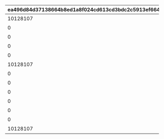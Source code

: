 |ea496d84d37138664b8ed1a8f024cd613cd3bdc2c5913ef664bb76c549b75fca|50dc96c80b0ea08ac45621ef5135c1d6114ee7343baf92485012d70379002390|969ad9e16c203038e799f18293249c26ab0c32907cfbf543b85835ed01112c8a|dc23fe98f25b5b82a6b93d30ea8f8399d29ea4a99bddc4f1da2782197723c873|ba80321b7364c8fcab47e55f03af1fcbc044f19215797bf88409a6f7775c10b7|94b544d4189f3d1a5da1816322b5bd2c91715175e4fdba9f4d229e5ae45dec72|314de46196a7574d1344b47c84480d845220538dcec57232a961f02725b4b091|f37bb65ac5fc8a34601d7ac9f68b0181e10ed80a4bbcc3872cdd8b95f2a24fc3|59e471f59e1768637098f9e4486993e60bbddd101950c8743fcab3781aad40a6|f8464eb7044414d9ae854b5e13364eb4e67a878fbd57f9c374922b643810cd4d|517bdcad057e0ed3930f71d5b824266c3eee0c7666a746e3efe97817955c8744|
| --- | --- | --- | --- | --- | --- | --- | --- | --- | --- | --- |
|10128107|0|8|10128|0|二人だけの時間|91002|5128071|0|25|2|
|0|0|8|10128|5128071|新居の必須条件|91002|5128072|0|25|2|
|0|0|8|10128|5128072|本当は誰よりも|91002|5128073|0|25|2|
|0|0|8|10128|5128073|家族で大切に\nしたいこと|91002|5128074|0|25|2|
|0|0|8|10128|5128074|誓いの言葉|91002|5128075|0|50|2|
|10128107|0|8|10128|0|血の婚約報告|91002|5128081|0|25|3|
|0|0|8|10128|5128081|風来人の家探し|91002|5128082|0|25|3|
|0|0|8|10128|5128082|愛おしい時間|91002|5128083|0|25|3|
|0|0|8|10128|5128083|トーゴクの\n家族文化|91002|5128084|0|25|3|
|0|0|8|10128|5128084|飾らない愛を|91002|5128085|0|50|3|
|0|5128085|0|10128|5128075|口約束は災いのもと|0|5128091|0|0|4|
|0|0|0|10128|5128091|譲れない家庭の味|0|5128092|11001271|0|4|
|10128107|0|0|10128|0|夢の語り部に誘われて|0|5128161|0|0|1|